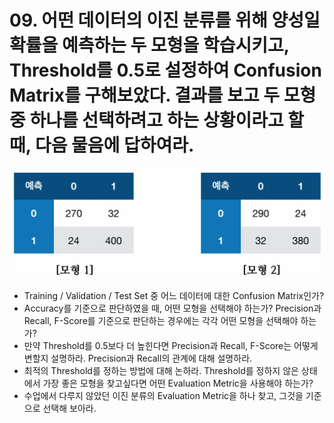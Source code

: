 # 09. 어떤 데이터의 이진 분류를 위해 양성일 확률을 예측하는 두 모형을 학습시키고, Threshold를 0.5로 설정하여 Confusion Matrix를 구해보았다. 결과를 보고 두 모형 중 하나를 선택하려고 하는 상황이라고 할 때, 다음 물음에 답하여라.

![](../images/ml-questions-01-09.png)

- Training / Validation / Test Set 중 어느 데이터에 대한 Confusion Matrix인가?
- Accuracy를 기준으로 판단하였을 때, 어떤 모형을 선택해야 하는가? Precision과 Recall, F-Score를 기준으로 판단하는 경우에는 각각 어떤 모형을 선택해야 하는가?
- 만약 Threshold를 0.5보다 더 높힌다면 Precision과 Recall, F-Score는 어떻게 변할지 설명하라. Precision과 Recall의 관계에 대해 설명하라.
- 최적의 Threshold를 정하는 방법에 대해 논하라. Threshold를 정하지 않은 상태에서 가장 좋은 모형을 찾고싶다면 어떤 Evaluation Metric을 사용해야 하는가?
- 수업에서 다루지 않았던 이진 분류의 Evaluation Metric을 하나 찾고, 그것을 기준으로 선택해 보아라.